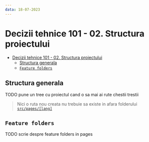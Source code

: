 ```yaml
---
data: 18-07-2023
---
```


# Decizii tehnice 101 - 02. Structura proiectului

- [Decizii tehnice 101 - 02. Structura proiectului](#decizii-tehnice-101---02-structura-proiectului)
  - [Structura generala](#structura-generala)
  - [`Feature folders`](#feature-folders)

## Structura generala

TODO pune un tree cu proiectul cand o sa mai ai rute chestii trestii

> Nici o ruta nou creata nu trebuie sa existe in afara folderului [`src/pages/[lang]`](../src/pages/[lang])

## `Feature folders`

TODO scrie despre feature folders in pages
